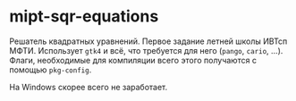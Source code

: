 # mipt-sqr-equations

Решатель квадратных уравнений. Первое задание летней школы ИВТсп МФТИ.
Использует `gtk4` и всё, что требуется для него (`pango`, `cario`, ...).
Флаги, необходимые для компиляции всего этого получаются с помощью `pkg-config`.

На Windows скорее всего не заработает.


